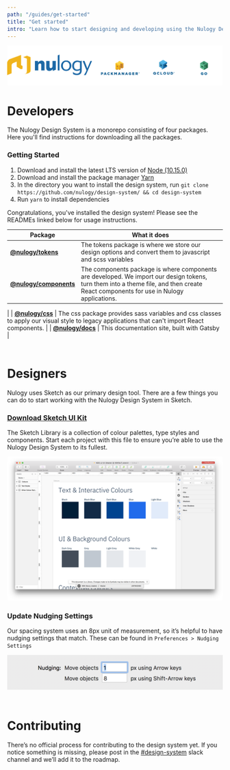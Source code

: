 ```yaml
---
path: "/guides/get-started"
title: "Get started"
intro: "Learn how to start designing and developing using the Nulogy Design System"
---
```


![Nulogy logos](logos.png)

# Developers
The Nulogy Design System is a monorepo consisting of four packages. Here you'll find instructions for downloading all the packages.

### Getting Started
1. Download and install the latest LTS version of [Node (10.15.0)](https://nodejs.org/en/)
2. Download and install the package manager [Yarn](https://yarnpkg.com/en/docs/install#mac-stable)
3. In the directory you want to install the design system, run `git clone https://github.com/nulogy/design-system/ && cd design-system`
4. Run `yarn` to install dependencies 

Congratulations, you've installed the design system! Please see the READMEs linked below for usage instructions. 

| Package  | What it does |
| ------------- | ------------- |
| **[@nulogy/tokens](https://github.com/nulogy/design-system/tree/master/tokens)**   | The tokens package is where we store our design options and convert them to javascript and scss variables   |
| **[@nulogy/components](https://github.com/nulogy/design-system/tree/master/components)**  | The components package is where components are developed. We import our design tokens, turn them into a theme file, and then create React components for use in Nulogy applications.
 |
| **[@nulogy/css](https://github.com/nulogy/design-system/tree/master/docs)** | The css package provides sass variables and css classes to apply our visual style to legacy applications that can't import React components. 
 |
| **[@nulogy/docs](https://github.com/nulogy/design-system/tree/master/components)**  | This documentation site, built with Gatsby  |

<div style="margin-bottom: 64px;"></div>

# Designers

Nulogy uses Sketch as our primary design tool. There are a few things you can do to start working with the Nulogy Design System in Sketch.

### [Download Sketch UI Kit](https://share.goabstract.com/73221fd2-6626-43c8-b95c-e4bec74741ab)
The Sketch Library is a collection of colour palettes, type styles and components. Start each project with this file to ensure you’re able to use the Nulogy Design System to its fullest.

[![Download UI Kit](UI-kit.png)](https://share.goabstract.com/73221fd2-6626-43c8-b95c-e4bec74741ab)

### Update Nudging Settings
Our spacing system uses an 8px unit of measurement, so it’s helpful to have nudging settings that match. These can be found in `Preferences > Nudging Settings`

![Sketch nudging settings screenshot](sketch-nudging.png)

<div style="margin-bottom: 64px;"></div>

# Contributing
There’s no official process for contributing to the design system yet. If you notice something is missing, please post in the [#design-system](slack://channel?id=CBAFQ4X7X/) slack channel and we’ll add it to the roadmap.



